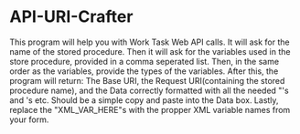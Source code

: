 # API-URI-Crafter

This program will help you with Work Task Web API calls. It will ask for the name of the stored procedure. Then it will ask for the variables used in the store procedure, provided in a comma seperated list. Then, in the same order as the variables, provide the types of the variables. After this, the program will return: The Base URI, the Request URI(containing the stored procedure name), and the Data correctly formatted with all the needed "'s and \'s etc. Should be a simple copy and paste into the Data box. Lastly, replace the "XML_VAR_HERE"s with the propper XML variable names from your form.
